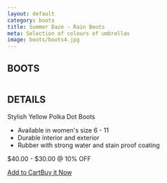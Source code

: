 ```yaml
---
layout: default
category: boots
title: Summer Daze - Rain Boots
meta: Selection of colours of umbrellas
image: boots/boots4.jpg
---
```


<div class="main-grid">
	<div class="unit unit-s-1 unit-m-1-2 unit-l-1-3">
		<div class="product sides bottom"> 
			<h2>BOOTS</h2>
			<img src="{{site.baseurl}}/images/boots/boots4.jpg" alt=""></a>	
		</div>
	</div>
	<div class="unit unit-s-1 unit-m-1-2 unit-l-1-3">
		<div class="product sides bottom"> 
			<h2>DETAILS</h2>
			<p>Stylish Yellow Polka Dot Boots</p>
			<ul>
				<li> Available in women's size 6 - 11 </li>
				<li> Durable interior and exterior </li>
				<li> Rubber with strong water and stain proof coating </li>
			</ul>
			<p>$40.00 - $30.00 @ 10% OFF </p>
			<a class="btn" href="{{site.baseurl}}/cart/"> Add to Cart</a><a class="btn btn-alt" href="{{site.baseurl}}/cart/">Buy it Now</a>
		</div>
	</div>
	<div class="unit unit-s-1 unit-m-1-2 unit-l-1-3">
		<div class="product sides bottom"> 
		</div>
	</div>
</div>

<!--YELLOW POLKDA DOT BOOTS

$40.00 - $30.00 @ 10% OFF 

COLOUR: YELLOW BOOTS

## DETAILS 

- AVAILABLE IN SIZE 6-11
- STAIN PROOF FINISH
- RUBBER WITH WATER PROOF COATING-->
